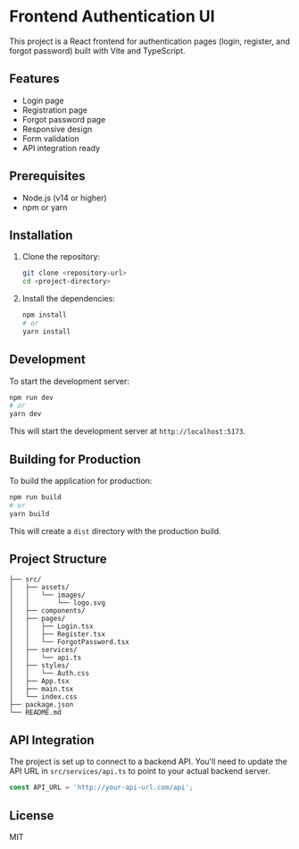 # Frontend Authentication UI

This project is a React frontend for authentication pages (login, register, and forgot password) built with Vite and TypeScript.

## Features

- Login page
- Registration page
- Forgot password page
- Responsive design
- Form validation
- API integration ready

## Prerequisites

- Node.js (v14 or higher)
- npm or yarn

## Installation

1. Clone the repository:
   ```bash
   git clone <repository-url>
   cd <project-directory>
   ```

2. Install the dependencies:
   ```bash
   npm install
   # or
   yarn install
   ```

## Development

To start the development server:

```bash
npm run dev
# or
yarn dev
```

This will start the development server at `http://localhost:5173`.

## Building for Production

To build the application for production:

```bash
npm run build
# or
yarn build
```

This will create a `dist` directory with the production build.

## Project Structure

```
├── src/
│   ├── assets/
│   │   └── images/
│   │       └── logo.svg
│   ├── components/
│   ├── pages/
│   │   ├── Login.tsx
│   │   ├── Register.tsx
│   │   └── ForgotPassword.tsx
│   ├── services/
│   │   └── api.ts
│   ├── styles/
│   │   └── Auth.css
│   ├── App.tsx
│   ├── main.tsx
│   └── index.css
├── package.json
└── README.md
```

## API Integration

The project is set up to connect to a backend API. You'll need to update the API URL in `src/services/api.ts` to point to your actual backend server.

```typescript
const API_URL = 'http://your-api-url.com/api';
```

## License

MIT
